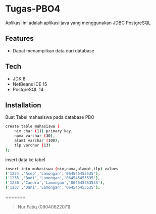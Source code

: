 # Tugas-PBO4
Aplikasi ini adalah aplikasi java yang menggunakan JDBC PostgreSQL

## Features
- Dapat menampilkan data dari database

## Tech
- JDK 8
- NetBeans IDE 15
- PostgreSQL 14

## Installation
Buat Tabel mahasiswa pada database PBO

```sh
create table mahasiswa (
	nim char (11) primary key, 
	nama varchar (30), 
	alamt varchar (100),
	tlp varchar (13)
);
```
insert data ke tabel

```sh
insert into mahasiswa (nim,nama,alamat,tlp) values
('1234','Asep','Lamongan','064545453535'),
('1235','Budi','Lamongan','064545453535'),
('1236','Candra','Lamongan','064545453535'),
('1237','Dani','Lamongan','064545453535');
```
=======
> Nur Fatiq (09040622071)
